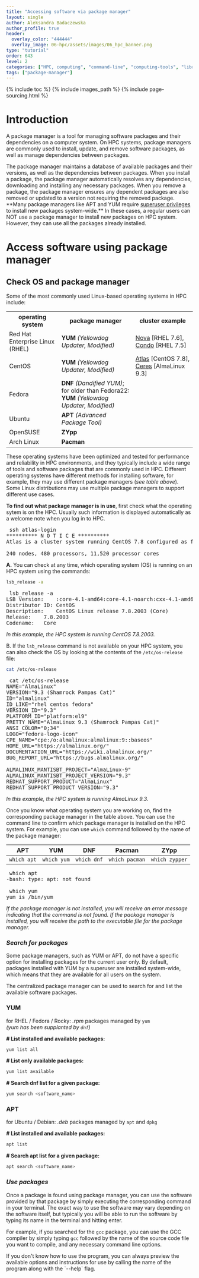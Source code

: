 ```yaml
---
title: "Accessing software via package manager"
layout: single
author: Aleksandra Badaczewska
author_profile: true
header:
  overlay_color: "444444"
  overlay_image: 06-hpc/assets/images/06_hpc_banner.png
type: "tutorial"
order: 643
level: 2
categories: ["HPC, computing", "command-line", "computing-tools", "library-package-module"]
tags: ["package-manager"]
---
```


{% include toc %}
{% include images_path %}
{% include page-sourcing.html %}


# Introduction

A package manager is a tool for managing software packages and their dependencies on a computer system. On HPC systems, package managers are commonly used to install, update, and remove software packages, as well as manage dependencies between packages.

<div class="note" markdown="1">
The package manager maintains a database of available packages and their versions, as well as the dependencies between packages. When you install a package, the package manager automatically resolves any dependencies, downloading and installing any necessary packages. When you remove a package, the package manager ensures any dependent packages are also removed or updated to a version not requiring the removed package.
</div>

<div class="warning" markdown="1">
**Many package managers like APT and YUM require <a class="t-links" href="324">superuser privileges</a> to install new packages system-wide.** In these cases, a regular users can NOT use a package manager to install new packages on HPC system. However, they can use all the packages already installed.
</div>


# Access software using package manager


## Check OS and package manager

Some of the most commonly used Linux-based operating systems in HPC include:

<table>
  <tr> <th>operating system</th> <th>package manager</th> <th>cluster example</th> </tr>
  <tr> <td>Red Hat Enterprise Linux (RHEL)</td> <td><b>YUM</b> <i>(Yellowdog Updater, Modified)</i></td> <td><a class="t-links" href="613.3">Nova</a> [RHEL 7.6], <a class="t-links" href="613.2">Condo</a> [RHEL 7.5]</td> </tr>
  <tr> <td>CentOS</td> <td><b>YUM</b> <i>(Yellowdog Updater, Modified)</i></td> <td><a class="t-links" href="612.2">Atlas</a> [CentOS 7.8], <a class="t-links" href="612.3">Ceres</a> [AlmaLinux 9.3]</td> </tr>
  <tr> <td>Fedora</td> <td><b>DNF</b> <i>(Dandified YUM)</i>; <br> for older than Fedora22: <b>YUM</b> <i>(Yellowdog Updater, Modified)</i></td> <td></td> </tr>
  <tr> <td>Ubuntu</td> <td><b>APT</b> <i>(Advanced Package Tool)</i> </td> <td></td> </tr>
  <tr> <td>OpenSUSE</td> <td><b>ZYpp</b></td> <td></td> </tr>
  <tr> <td>Arch Linux</td> <td><b>Pacman</b></td> <td></td> </tr>
</table>


These operating systems have been optimized and tested for performance and reliability in HPC environments, and they typically include a wide range of tools and software packages that are commonly used in HPC. Different operating systems have different methods for installing software, for example, they may use different package managers (*see table above*). Some Linux distributions may use multiple package managers to support different use cases.

**To find out what package manager is in use**, first check what the operating sytem is on the HPC. Usually such information is displayed automatically as a welcome note when you log in to HPC.

<pre class="output">
<span class="prompt-1 before" data-before="[alex.badacz@Atlas-login-1 ~]$"></span> ssh atlas-login
********** N O T I C E **********
Atlas is a cluster system running CentOS 7.8 configured as follows.

240 nodes, 480 processors, 11,520 processor cores
</pre>

**A.** You can check at any time, which operating system (OS) is running on an HPC system using the commands:

```bash
lsb_release -a
```
<pre class="output">
<span class="prompt-1 before" data-before="[alex.badacz@Atlas-login-1 ~]$"></span> lsb_release -a
LSB Version:	:core-4.1-amd64:core-4.1-noarch:cxx-4.1-amd64:cxx-4.1-noarch:desktop-4.1-amd64:desktop-4.1-noarch:languages-4.1-amd64:languages-4.1-noarch:printing-4.1-amd64:printing-4.1-noarch
Distributor ID:	CentOS
Description:	CentOS Linux release 7.8.2003 (Core)
Release:	7.8.2003
Codename:	Core
</pre>

*In this example, the HPC system is running CentOS 7.8.2003.*

B. If the `lsb_release` command is not available on your HPC system, you can also check the OS by looking at the contents of the `/etc/os-release` file:

```bash
cat /etc/os-release
```

<pre class="output">
<span class="prompt-1 before" data-before="[alex.badacz@ceres ~]$"></span> cat /etc/os-release
NAME="AlmaLinux"
VERSION="9.3 (Shamrock Pampas Cat)"
ID="almalinux"
ID_LIKE="rhel centos fedora"
VERSION_ID="9.3"
PLATFORM_ID="platform:el9"
PRETTY_NAME="AlmaLinux 9.3 (Shamrock Pampas Cat)"
ANSI_COLOR="0;34"
LOGO="fedora-logo-icon"
CPE_NAME="cpe:/o:almalinux:almalinux:9::baseos"
HOME_URL="https://almalinux.org/"
DOCUMENTATION_URL="https://wiki.almalinux.org/"
BUG_REPORT_URL="https://bugs.almalinux.org/"

ALMALINUX_MANTISBT_PROJECT="AlmaLinux-9"
ALMALINUX_MANTISBT_PROJECT_VERSION="9.3"
REDHAT_SUPPORT_PRODUCT="AlmaLinux"
REDHAT_SUPPORT_PRODUCT_VERSION="9.3"
</pre>

*In this example, the HPC system is running AlmaLinux 9.3.*

Once you know what operating system you are working on, find the corresponding package manager in the table above. You can use the command line to confirm which package manager is installed on the HPC system. For example, you can use `which` command followed by the name of the package manager:

| APT | YUM | DNF | Pacman | ZYpp |
|-----|-----|-----|--------|------|
|`which apt`|`which yum`|`which dnf`|`which pacman`|`which zypper`|

<pre class="output">
<span class="prompt-1 before" data-before="[alex.badacz@Atlas-login-1 ~]$"></span> which apt
-bash: type: apt: not found

<span class="prompt-1 before" data-before="[alex.badacz@Atlas-login-1 ~]$"></span> which yum
yum is /bin/yum
</pre>

*If the package manager is not installed, you will receive an error message indicating that the command is not found. If the package manager is installed, you will receive the path to the executable file for the package manager.*

### *Search for packages*

Some package managers, such as YUM or APT, do not have a specific option for installing packages for the current user only. By default, packages installed with YUM by a superuser are installed system-wide, which means that they are available for all users on the system.

The centralized package manager can be used to search for and list the available software packages.

### **YUM**

for RHEL / Fedora / Rocky: *.rpm* packages managed by `yum` <br><em class="footnote">(yum has been supplanted by <code>dnf</code>)</em> <br>

**# List installed and available packages:**
```bash
yum list all
```
**# List only available packages:**
```bash
yum list available
```
**# Search dnf list for a given package:**
```bash
yum search <software_name>
```

### **APT**

for Ubuntu / Debian: *.deb* packages managed by `apt` and `dpkg` <br>

**# List installed and available packages:**
```bash
apt list
```
**# Search apt list for a given package:**
```bash
apt search <software_name>
```

### *Use packages*

Once a package is found using package manager, you can use the software provided by that package by simply executing the corresponding command in your terminal. The exact way to use the software may vary depending on the software itself, but typically you will be able to run the software by typing its name in the terminal and hitting enter.

For example, if you searched for the `gcc` package, you can use the GCC compiler by simply typing `gcc` followed by the name of the source code file you want to compile, and any necessary command line options.

<div class="protip" markdown="1">
If you don't know how to use the program, you can always preview the available options and instructions for use by calling the name of the program along with the `--help` flag.
</div>
